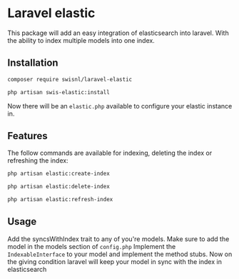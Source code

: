 
# Laravel elastic

This package will add an easy integration of elasticsearch into laravel. With the ability to index multiple models into one index.



## Installation


```bash
composer require swisnl/laravel-elastic
```
```bash
php artisan swis-elastic:install
```
Now there will be an `elastic.php` available to configure your elastic instance in.

## Features

The follow commands are available for indexing, deleting the index or refreshing the index:

```bash
php artisan elastic:create-index

php artisan elastic:delete-index

php artisan elastic:refresh-index
```

## Usage
Add the syncsWithIndex trait to any of you're models. Make sure to add the model in the models section of `config.php`
Implement the `IndexableInterface` to your model and implement the method stubs. Now on the giving condition laravel will keep your model in sync with the index in elasticsearch


